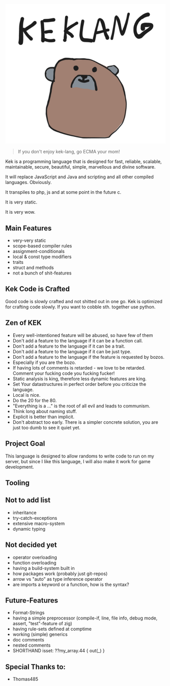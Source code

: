 
![Kek-Lang Logo](./keklangblobs.png)

> If you don't enjoy kek-lang, go ECMA your mom!

Kek is a programming language that is designed for 
fast, reliable, scalable, maintainable, secure, beautiful, simple,
marvellous and divine software.

It will replace JavaScript and Java and scripting and all 
other compiled languages. Obviously.

It transpiles to php, js and at some point in the future c.

It is very static. 

It is very wow.

## Main Features
- very-very static
- scope-based compiler rules
- assignment-conditionals
- local & const type modifiers
- traits
- struct and methods
- not a bunch of shit-features

## Kek Code is Crafted
Good code is slowly crafted and not shitted out in one go.
Kek is optimized for crafting code slowly.
If you want to cobble sth. together use python.

## Zen of KEK

- Every well-intentioned feature will be abused, so have few of them
- Don't add a feature to the language if it can be a function call.
- Don't add a feature to the language if it can be a trait.
- Don't add a feature to the language if it can be just type.
- Don't add a feature to the language if the feature is requested by bozos.
- Especially if you are the bozo.
- If having lots of comments is retarded - we love to be retarded. Comment your fucking code you fucking fucker!
- Static analysis is king, therefore less dynamic features are king.
- Set Your datastructures in perfect order before you criticize the language.
- Local is nice.
- Do the 20 for the 80.
- "Everything is a ..." is the root of all evil and leads to communism.
- Think long about naming stuff.
- Explicit is better than implicit.
- Don't abstract too early. There is a simpler concrete solution, you are 
  just too dumb to see it quiet yet.

## Project Goal

This language is designed to allow randoms to write code to run on my 
server, but since I like this language, I will also make it work for 
game development.

## Tooling

## Not to add list
- inheritance
- try-catch-exceptions
- extensive macro-system
- dynamic typing

## Not decided yet
- operator overloading
- function overloading
- having a build-system built in
- how packages work (probably just git-repos)
- arrow vs "auto" as type inference operator
- are imports a keyword or a function, how is the syntax?

## Future-Features
- Format-Strings
- having a simple preprocessor (compile-if, line, file info, debug mode, assert, "test"-feature of zig)
- having rule-sets defined at comptime
- working (simple) generics
- doc comments
- nested comments
- SHORTHAND isset: ??my_array.44 { out(_) }


## Special Thanks to:
- Thomas485